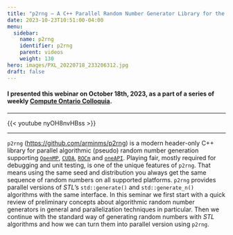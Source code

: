 ```yaml
---
title: "p2rng – A C++ Parallel Random Number Generator Library for the Masses"
date: 2023-10-23T10:51:00-04:00
menu:
  sidebar:
    name: p2rng
    identifier: p2rng
    parent: videos
    weight: 130
hero: images/PXL_20220718_233206312.jpg
draft: false
---
```

#### I presented this webinar on October 18th, 2023, as a part of a series of weekly [Compute Ontario Colloquia](https://www.computeontario.ca/training-colloquia).
---
{{< youtube nyOH8nvHBss >}}

---
`p2rng` (https://github.com/arminms/p2rng) is a modern header-only C++ library for parallel algorithmic (pseudo) random number generation supporting [`OpenMP`](https://www.openmp.org/), [`CUDA`](https://developer.nvidia.com/cuda-zone), [`ROCm`](https://www.amd.com/en/graphics/servers-solutions-rocm) and [`oneAPI`](https://www.intel.com/content/www/us/en/developer/tools/oneapi/overview.html). Playing fair, mostly required for debugging and unit testing, is one of the unique features of `p2rng`. That means using the same seed and distribution you always get the same sequence of random numbers on all supported platforms. `p2rng` provides parallel versions of *STL*’s `std::generate()` and `std::generate_n()` algorithms with the same interface.
In this seminar we first start with a quick review of preliminary concepts about algorithmic random number generators in general and parallelization techniques in particular. Then we continue with the standard way of generating random numbers with *STL* algorithms and how we can turn them into parallel version using `p2rng`.
 